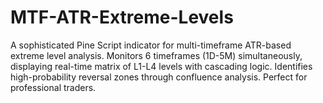 # MTF-ATR-Extreme-Levels
A sophisticated Pine Script indicator for multi-timeframe ATR-based extreme level analysis. Monitors 6 timeframes (1D-5M) simultaneously, displaying real-time matrix of L1-L4 levels with cascading logic. Identifies high-probability reversal zones through confluence analysis. Perfect for professional traders.
